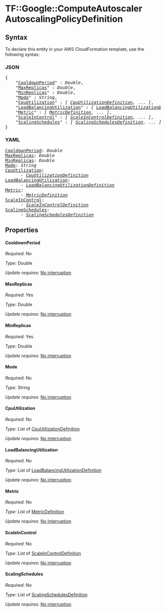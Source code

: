 # TF::Google::ComputeAutoscaler AutoscalingPolicyDefinition

## Syntax

To declare this entity in your AWS CloudFormation template, use the following syntax:

### JSON

<pre>
{
    "<a href="#cooldownperiod" title="CooldownPeriod">CooldownPeriod</a>" : <i>Double</i>,
    "<a href="#maxreplicas" title="MaxReplicas">MaxReplicas</a>" : <i>Double</i>,
    "<a href="#minreplicas" title="MinReplicas">MinReplicas</a>" : <i>Double</i>,
    "<a href="#mode" title="Mode">Mode</a>" : <i>String</i>,
    "<a href="#cpuutilization" title="CpuUtilization">CpuUtilization</a>" : <i>[ <a href="cpuutilizationdefinition.md">CpuUtilizationDefinition</a>, ... ]</i>,
    "<a href="#loadbalancingutilization" title="LoadBalancingUtilization">LoadBalancingUtilization</a>" : <i>[ <a href="loadbalancingutilizationdefinition.md">LoadBalancingUtilizationDefinition</a>, ... ]</i>,
    "<a href="#metric" title="Metric">Metric</a>" : <i>[ <a href="metricdefinition.md">MetricDefinition</a>, ... ]</i>,
    "<a href="#scaleincontrol" title="ScaleInControl">ScaleInControl</a>" : <i>[ <a href="scaleincontroldefinition.md">ScaleInControlDefinition</a>, ... ]</i>,
    "<a href="#scalingschedules" title="ScalingSchedules">ScalingSchedules</a>" : <i>[ <a href="scalingschedulesdefinition.md">ScalingSchedulesDefinition</a>, ... ]</i>
}
</pre>

### YAML

<pre>
<a href="#cooldownperiod" title="CooldownPeriod">CooldownPeriod</a>: <i>Double</i>
<a href="#maxreplicas" title="MaxReplicas">MaxReplicas</a>: <i>Double</i>
<a href="#minreplicas" title="MinReplicas">MinReplicas</a>: <i>Double</i>
<a href="#mode" title="Mode">Mode</a>: <i>String</i>
<a href="#cpuutilization" title="CpuUtilization">CpuUtilization</a>: <i>
      - <a href="cpuutilizationdefinition.md">CpuUtilizationDefinition</a></i>
<a href="#loadbalancingutilization" title="LoadBalancingUtilization">LoadBalancingUtilization</a>: <i>
      - <a href="loadbalancingutilizationdefinition.md">LoadBalancingUtilizationDefinition</a></i>
<a href="#metric" title="Metric">Metric</a>: <i>
      - <a href="metricdefinition.md">MetricDefinition</a></i>
<a href="#scaleincontrol" title="ScaleInControl">ScaleInControl</a>: <i>
      - <a href="scaleincontroldefinition.md">ScaleInControlDefinition</a></i>
<a href="#scalingschedules" title="ScalingSchedules">ScalingSchedules</a>: <i>
      - <a href="scalingschedulesdefinition.md">ScalingSchedulesDefinition</a></i>
</pre>

## Properties

#### CooldownPeriod

_Required_: No

_Type_: Double

_Update requires_: [No interruption](https://docs.aws.amazon.com/AWSCloudFormation/latest/UserGuide/using-cfn-updating-stacks-update-behaviors.html#update-no-interrupt)

#### MaxReplicas

_Required_: Yes

_Type_: Double

_Update requires_: [No interruption](https://docs.aws.amazon.com/AWSCloudFormation/latest/UserGuide/using-cfn-updating-stacks-update-behaviors.html#update-no-interrupt)

#### MinReplicas

_Required_: Yes

_Type_: Double

_Update requires_: [No interruption](https://docs.aws.amazon.com/AWSCloudFormation/latest/UserGuide/using-cfn-updating-stacks-update-behaviors.html#update-no-interrupt)

#### Mode

_Required_: No

_Type_: String

_Update requires_: [No interruption](https://docs.aws.amazon.com/AWSCloudFormation/latest/UserGuide/using-cfn-updating-stacks-update-behaviors.html#update-no-interrupt)

#### CpuUtilization

_Required_: No

_Type_: List of <a href="cpuutilizationdefinition.md">CpuUtilizationDefinition</a>

_Update requires_: [No interruption](https://docs.aws.amazon.com/AWSCloudFormation/latest/UserGuide/using-cfn-updating-stacks-update-behaviors.html#update-no-interrupt)

#### LoadBalancingUtilization

_Required_: No

_Type_: List of <a href="loadbalancingutilizationdefinition.md">LoadBalancingUtilizationDefinition</a>

_Update requires_: [No interruption](https://docs.aws.amazon.com/AWSCloudFormation/latest/UserGuide/using-cfn-updating-stacks-update-behaviors.html#update-no-interrupt)

#### Metric

_Required_: No

_Type_: List of <a href="metricdefinition.md">MetricDefinition</a>

_Update requires_: [No interruption](https://docs.aws.amazon.com/AWSCloudFormation/latest/UserGuide/using-cfn-updating-stacks-update-behaviors.html#update-no-interrupt)

#### ScaleInControl

_Required_: No

_Type_: List of <a href="scaleincontroldefinition.md">ScaleInControlDefinition</a>

_Update requires_: [No interruption](https://docs.aws.amazon.com/AWSCloudFormation/latest/UserGuide/using-cfn-updating-stacks-update-behaviors.html#update-no-interrupt)

#### ScalingSchedules

_Required_: No

_Type_: List of <a href="scalingschedulesdefinition.md">ScalingSchedulesDefinition</a>

_Update requires_: [No interruption](https://docs.aws.amazon.com/AWSCloudFormation/latest/UserGuide/using-cfn-updating-stacks-update-behaviors.html#update-no-interrupt)

